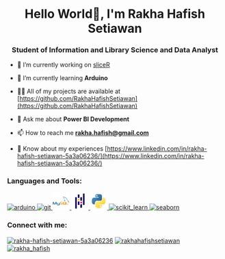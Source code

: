 <h1 align="center">Hello World👋, I'm Rakha Hafish Setiawan</h1>
<h3 align="center">Student of Information and Library Science and Data Analyst</h3>

- 🔭 I’m currently working on [sliceR](https://github.com/RakhaHafishSetiawan/sliceR)

- 🌱 I’m currently learning **Arduino**

- 👨‍💻 All of my projects are available at [https://github.com/RakhaHafishSetiawan](https://github.com/RakhaHafishSetiawan)

- 💬 Ask me about **Power BI Development**

- 📫 How to reach me **rakha.hafish@gmail.com**

- 📄 Know about my experiences [https://www.linkedin.com/in/rakha-hafish-setiawan-5a3a06236/](https://www.linkedin.com/in/rakha-hafish-setiawan-5a3a06236/)


<h3 align="left">Languages and Tools:</h3>
<p align="left"> <a href="https://www.arduino.cc/" target="_blank" rel="noreferrer"> <img src="https://cdn.worldvectorlogo.com/logos/arduino-1.svg" alt="arduino" width="40" height="40"/> </a> <a href="https://git-scm.com/" target="_blank" rel="noreferrer"> <img src="https://www.vectorlogo.zone/logos/git-scm/git-scm-icon.svg" alt="git" width="40" height="40"/> </a> <a href="https://www.mysql.com/" target="_blank" rel="noreferrer"> <img src="https://raw.githubusercontent.com/devicons/devicon/master/icons/mysql/mysql-original-wordmark.svg" alt="mysql" width="40" height="40"/> </a> <a href="https://pandas.pydata.org/" target="_blank" rel="noreferrer"> <img src="https://raw.githubusercontent.com/devicons/devicon/2ae2a900d2f041da66e950e4d48052658d850630/icons/pandas/pandas-original.svg" alt="pandas" width="40" height="40"/> </a> <a href="https://www.python.org" target="_blank" rel="noreferrer"> <img src="https://raw.githubusercontent.com/devicons/devicon/master/icons/python/python-original.svg" alt="python" width="40" height="40"/> </a> <a href="https://scikit-learn.org/" target="_blank" rel="noreferrer"> <img src="https://upload.wikimedia.org/wikipedia/commons/0/05/Scikit_learn_logo_small.svg" alt="scikit_learn" width="40" height="40"/> </a> <a href="https://seaborn.pydata.org/" target="_blank" rel="noreferrer"> <img src="https://seaborn.pydata.org/_images/logo-mark-lightbg.svg" alt="seaborn" width="40" height="40"/> </a> </p>

<h3 align="left">Connect with me:</h3>
<p align="left">
<a href="https://linkedin.com/in/rakha-hafish-setiawan-5a3a06236" target="blank"><img align="center" src="https://raw.githubusercontent.com/rahuldkjain/github-profile-readme-generator/master/src/images/icons/Social/linked-in-alt.svg" alt="rakha-hafish-setiawan-5a3a06236" height="30" width="40" /></a>
<a href="https://kaggle.com/rakhahafishsetiawan" target="blank"><img align="center" src="https://raw.githubusercontent.com/rahuldkjain/github-profile-readme-generator/master/src/images/icons/Social/kaggle.svg" alt="rakhahafishsetiawan" height="30" width="40" /></a>
<a href="https://www.hackerrank.com/rakha_hafish" target="blank"><img align="center" src="https://raw.githubusercontent.com/rahuldkjain/github-profile-readme-generator/master/src/images/icons/Social/hackerrank.svg" alt="rakha_hafish" height="30" width="40" /></a>
</p>

